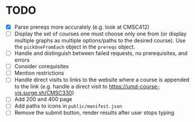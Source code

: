# TODO

- [x] Parse prereqs more accurately (e.g. look at CMSC412)
- [ ] Display the set of courses one must choose only one from (or display multiple graphs as multiple options/paths to the desired course). Use the `pickOneFromEach` object in the `prereqs` object.
- [ ] Handle and distinguish between failed requests, no prerequisites, and errors
- [ ] Consider corequisites
- [ ] Mention restrictions
- [ ] Handle direct visits to links to the website where a course is appended to the link (e.g. handle a direct visit to https://umd-course-vis.surge.sh/CMSC330)
- [ ] Add 200 and 400 page
- [ ] Add paths to icons in `public/manifest.json`
- [ ] Remove the submit button, render results after user stops typing
